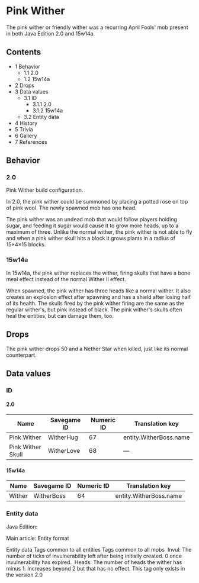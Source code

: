 # Pink Wither
The pink wither or friendly wither was a recurring April Fools' mob present in both Java Edition 2.0 and 15w14a.

## Contents
- 1 Behavior
	- 1.1 2.0
	- 1.2 15w14a
- 2 Drops
- 3 Data values
	- 3.1 ID
		- 3.1.1 2.0
		- 3.1.2 15w14a
	- 3.2 Entity data
- 4 History
- 5 Trivia
- 6 Gallery
- 7 References

## Behavior
### 2.0














Pink Wither build configuration.


In 2.0, the pink wither could be summoned by placing a potted rose on top of pink wool. The newly spawned mob has one head.

The pink wither was an undead mob that would follow players holding sugar, and feeding it sugar would cause it to grow more heads, up to a maximum of three. Unlike the normal wither, the pink wither is not able to fly and when a pink wither skull hits a block it grows plants in a radius of 15×4×15 blocks.

### 15w14a
In 15w14a, the pink wither replaces the wither, firing skulls that have a bone meal effect instead of the normal Wither II effect.

When spawned, the pink wither has three heads like a normal wither. It also creates an explosion effect after spawning and has a shield after losing half of its health. The skulls fired by the pink wither firing are the same as the regular wither's, but pink instead of black. The pink wither's skulls often heal the entities, but can damage them, too.

## Drops
The pink wither drops 50 and a Nether Star when killed, just like its normal counterpart.

## Data values
### ID
#### 2.0
| Name              | Savegame ID | Numeric ID | Translation key        |
|-------------------|-------------|------------|------------------------|
| Pink Wither       | WitherHug   | 67         | entity.WitherBoss.name |
| Pink Wither Skull | WitherLove  | 68         | —                      |

#### 15w14a
| Name   | Savegame ID | Numeric ID | Translation key        |
|--------|-------------|------------|------------------------|
| Wither | WitherBoss  | 64         | entity.WitherBoss.name |

### Entity data
Java Edition:

Main article: Entity format

 Entity data
Tags common to all entities
Tags common to all mobs
 Invul: The number of ticks of invulnerability left after being initially created. 0 once invulnerability has expired.
 Heads: The number of heads the wither has minus 1. Increases beyond 2 but that has no effect. This tag only exists in the version 2.0


